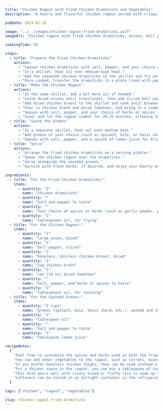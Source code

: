```yaml
---
title: "Chicken Ragout with Fried Chicken Drumsticks and Vegetables"
description: "A hearty and flavorful chicken ragout served with crispy fried chicken drumsticks, sautéed onions, bell peppers, and greens."

pubDate: 2024-02-18

image: "../../images/chicken-ragout-fried-drumsticks.avif"
imageAlt: "Chicken ragout with fried chicken drumsticks, onions, bell peppers, and greens"

cookingTime: 60

steps:
  - title: "Prepare the Fried Chicken Drumsticks"
    actions:
      - "Season chicken drumsticks with salt, pepper, and your choice of spices or herbs."
      - "In a skillet, heat oil over medium-high heat."
      - "Add the seasoned chicken drumsticks to the skillet and fry until golden brown and cooked through, about 12-15 minutes per side."
      - "Once cooked, transfer the drumsticks to a plate lined with paper towels to drain excess oil."
  - title: "Make the Chicken Ragout"
    actions:
      - "In the same skillet, add a bit more oil if needed."
      - "Sauté diced onions until translucent, then add sliced bell peppers and cook until slightly softened."
      - "Add diced chicken breast to the skillet and cook until browned on all sides."
      - "Pour in chicken broth and diced tomatoes, and bring to a simmer."
      - "Season with salt, pepper, and your choice of herbs or spices (such as thyme, rosemary, or paprika)."
      - "Cover and let the ragout simmer for 20-25 minutes, allowing the flavors to meld together and the sauce to thicken."
  - title: "Sauté the Greens"
    actions:
      - "In a separate skillet, heat oil over medium heat."
      - "Add greens of your choice (such as spinach, kale, or Swiss chard) and sauté until wilted."
      - "Season with salt, pepper, and a splash of lemon juice for brightness."
  - title: "Serve"
    actions:
      - "Arrange the fried chicken drumsticks on a serving platter."
      - "Spoon the chicken ragout over the drumsticks."
      - "Serve alongside the sautéed greens."
      - "Garnish with fresh herbs, if desired, and enjoy your hearty meal!"

ingredients:
  - title: "For the Fried Chicken Drumsticks:"
    items:
      - quantity: "2"
        name: "chicken drumsticks"
      - quantity: ""
        name: "Salt and pepper to taste"
      - quantity: ""
        name: "Your choice of spices or herbs (such as garlic powder, paprika, or thyme)"
      - quantity: "1"
        name: "tablespoons oil, for frying"
  - title: "For the Chicken Ragout:"
    items:
      - quantity: "1"
        name: "large onion, diced"
      - quantity: "1"
        name: "bell pepper, sliced"
      - quantity: "1"
        name: "boneless, skinless chicken breast, diced"
      - quantity: "1"
        name: "cup chicken broth"
      - quantity: "1"
        name: "can (14 oz) diced tomatoes"
      - quantity: ""
        name: "Salt, pepper, and herbs or spices to taste"
      - quantity: "2"
        name: "tablespoons oil, for sautéing"
  - title: "For the Sautéed Greens:"
    items:
      - quantity: "2 cups"
        name: "greens (spinach, kale, Swiss chard, etc.), washed and chopped"
      - quantity: "1"
        name: "tablespoon oil"
      - quantity: ""
        name: "Salt and pepper to taste"
      - quantity: "1"
        name: "tablespoon lemon juice"

recipeNotes:
  [
    "Feel free to customize the spices and herbs used in both the fried chicken and the ragout according to your taste preferences.",
    "You can add other vegetables to the ragout, such as carrots, mushrooms, or zucchini, for extra flavor and nutrition.",
    "If you prefer boneless chicken thighs, they can be used instead of chicken drumsticks for frying.",
    "For a thicker sauce in the ragout, you can mix a tablespoon of cornstarch with a bit of water and add it to the simmering sauce to thicken.",
    "This dish pairs well with crusty bread or fluffy rice to soak up the flavorful sauce.",
    "Leftovers can be stored in an airtight container in the refrigerator for up to 3 days.",
  ]

tags: ["chicken", "ragout", "vegetables"]

slug: chicken-ragout-fried-drumsticks
---
```

